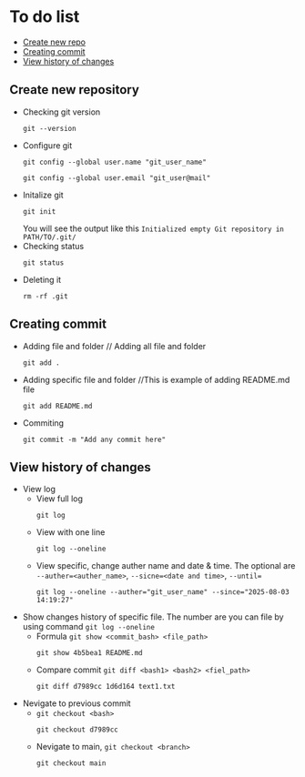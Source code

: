 # To do list
- [Create new repo](#create-new-repository)
- [Creating commit](#creating-commit)
- [View history of changes](#view-history-of-changes)

## Create new repository ##
- Checking git version
    ```
    git --version
    ``` 
- Configure git
    ```
    git config --global user.name "git_user_name"
    ```
    ```
    git config --global user.email "git_user@mail"
- Initalize git
    ```
    git init
    ```
    You will see the output like this ``Initialized empty Git repository in PATH/TO/.git/``
- Checking status
    ```
    git status
    ```
- Deleting it
    ```
    rm -rf .git
    ```

## Creating commit ##
- Adding file and folder // Adding all file and folder
    ```
    git add .
    ```
- Adding specific file and folder //This is example of adding README.md file
    ```
    git add README.md
    ```
- Commiting
    ```
    git commit -m "Add any commit here"
    ```

## View history of changes ##
- View log
    - View full log
        ```
        git log
        ```
    - View with one line
        ```
        git log --oneline
        ```
    - View specific, change auther name and date & time. The optional are ``--auther=<auther_name>``, ``--sicne=<date and time>``, ``--until=``
        ```
        git log --oneline --auther="git_user_name" --since="2025-08-03 14:19:27"
        ```
- Show changes history of specific file. The number are you can file by using command ``git log --oneline``
    - Formula ``git show <commit_bash> <file_path>``
        ```
        git show 4b5bea1 README.md
        ```
    - Compare commit ``git diff <bash1> <bash2> <fiel_path>``
        ```
        git diff d7989cc 1d6d164 text1.txt
        ```
- Nevigate to previous commit
    - ``git checkout <bash>``
        ```
        git checkout d7989cc
        ```
    - Nevigate to main, ``git checkout <branch>``
        ```
        git checkout main
        ```
    